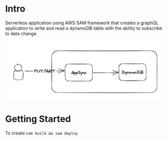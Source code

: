 # Intro

Serverless application using AWS SAM framework that creates a graphQL application to write and read a dynamoDB table with the ability to subscribe to data change.

![Architecture diagram](architecture.png)

# Getting Started

To create `sam build && sam deploy`
